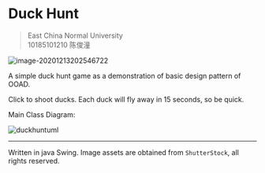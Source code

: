

# Duck Hunt

> East China Normal University  
> 10185101210 陈俊潼

![image-20201213202546722](https://billc.oss-cn-shanghai.aliyuncs.com/img/2020-12-13-22Ky1N.png)

A simple duck hunt game as a demonstration of basic design pattern of OOAD.

Click to shoot ducks. Each duck will fly away in 15 seconds, so be quick.

Main Class Diagram:

![duckhuntuml](https://billc.oss-cn-shanghai.aliyuncs.com/img/2020-12-14-1kUnPh.png)

---

Written in java Swing. Image assets are obtained from `ShutterStock`, all rights reserved.

